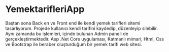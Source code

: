 # YemektarifleriApp
Baştan sona Back en ve Front end ile kendi yemek tarifleri sitemi tasarlıyorum. Projede kullanıcı kendi tarifini kaydedip, düzenleyip silebilir. Aynı zamanda bu işlemleri, içinde bulunan Admin paneli de gerçekleştirmektedir. Asp .Net Core uygulaması, Katmanlı mimari, Html, Css ve Bootstrap ile beraber oluşturduğum bir yemek tarifi web sitesi.
